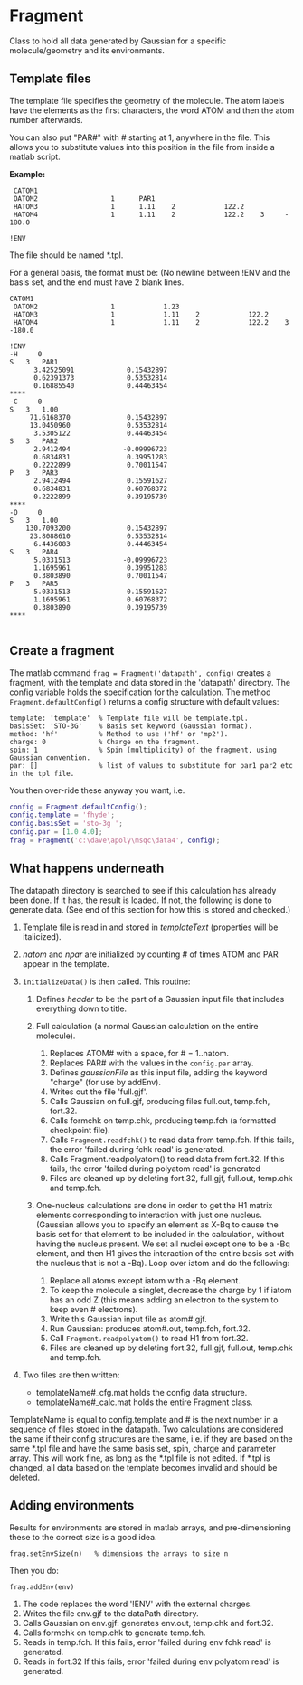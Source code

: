 Fragment
========

Class to hold all data generated by Gaussian for a specific molecule/geometry and its environments.

Template files
--------------

The template file specifies the geometry of the molecule. The atom labels have the elements as the first characters, the word ATOM and then the atom number afterwards.

You can also put "PAR#" with # starting at 1, anywhere in the file. This allows you to substitute values into this position in the file from inside a matlab script.

__Example:__

```text
 CATOM1
 OATOM2                  1      PAR1
 HATOM3                  1      1.11    2            122.2
 HATOM4                  1      1.11    2            122.2    3     - 180.0

!ENV
```

The file should be named *.tpl.

For a general basis, the format must be: (No newline between !ENV and the basis set, and the end must have 2 blank lines.

```text
CATOM1
 OATOM2                  1            1.23
 HATOM3                  1            1.11    2            122.2
 HATOM4                  1            1.11    2            122.2    3     -180.0

!ENV
-H     0
S   3   PAR1
      3.42525091             0.15432897
      0.62391373             0.53532814
      0.16885540             0.44463454
****
-C     0
S   3   1.00
     71.6168370              0.15432897
     13.0450960              0.53532814
      3.5305122              0.44463454
S   3   PAR2
      2.9412494             -0.09996723
      0.6834831              0.39951283
      0.2222899              0.70011547
P   3   PAR3
      2.9412494              0.15591627
      0.6834831              0.60768372
      0.2222899              0.39195739
****
-O     0
S   3   1.00
    130.7093200              0.15432897
     23.8088610              0.53532814
      6.4436083              0.44463454
S   3   PAR4
      5.0331513             -0.09996723
      1.1695961              0.39951283
      0.3803890              0.70011547
P   3   PAR5
      5.0331513              0.15591627
      1.1695961              0.60768372
      0.3803890              0.39195739
****


```

Create a fragment
-----------------

The matlab command `frag = Fragment('datapath', config)` creates a fragment, with the template and data stored in the 'datapath' directory. The config variable holds the specification for the calculation. The method `Fragment.defaultConfig()` returns a config structure with default values:

    template: 'template'  % Template file will be template.tpl.
    basisSet: 'STO-3G'    % Basis set keyword (Gaussian format).
    method: 'hf'          % Method to use ('hf' or 'mp2').
    charge: 0             % Charge on the fragment.
    spin: 1               % Spin (multiplicity) of the fragment, using Gaussian convention.
    par: []               % list of values to substitute for par1 par2 etc in the tpl file.

You then over-ride these anyway you want, i.e.

```matlab
config = Fragment.defaultConfig();
config.template = 'fhyde';
config.basisSet = 'sto-3g ';
config.par = [1.0 4.0];
frag = Fragment('c:\dave\apoly\msqc\data4', config);
```

What happens underneath
-----------------------

The datapath directory is searched to see if this calculation has already been done. If it has, the result is loaded. If not, the following is done to generate data. (See end of this section for how this is stored and checked.)

1. Template file is read in and stored in _templateText_ (properties will be italicized).
2. _natom_ and _npar_ are initialized by counting # of times ATOM and PAR appear in the template.
3. `initializeData()` is then called. This routine:
    1. Defines _header_ to be the part of a Gaussian input file that includes everything down to title.
    2. Full calculation (a normal Gaussian calculation on the entire molecule).
        1. Replaces ATOM# with a space, for # = 1..natom.
        2. Replaces PAR# with the values in the `config.par` array.
        3. Defines _gaussianFile_ as this input file, adding the keyword "charge" (for use by addEnv).
        4. Writes out the file 'full.gjf'.
        5. Calls Gaussian on full.gjf, producing files full.out, temp.fch, fort.32.
        6. Calls formchk on temp.chk, producing temp.fch (a formatted checkpoint file).
        7. Calls `Fragment.readfchk()` to read data from temp.fch.
           If this fails, the error 'failed during fchk read' is generated.
        8. Calls Fragment.readpolyatom() to read data from fort.32.
           If this fails, the error 'failed during polyatom read' is generated
        9. Files are cleaned up by deleting fort.32, full.gjf, full.out, temp.chk and temp.fch.

    3. One-nucleus calculations are done in order to get the H1 matrix elements corresponding to interaction with just one nucleus. (Gaussian allows you to specify an element as X-Bq to cause the basis set for that element to be included in the calculation, without having the nucleus present. We set all nuclei except one to be a -Bq element, and then H1 gives the interaction of the entire basis set with the nucleus that is not a -Bq). Loop over iatom and do the following:
        1. Replace all atoms except iatom with a -Bq element.
        2. To keep the molecule a singlet, decrease the charge by 1 if iatom has an odd Z (this means adding an electron to the system to keep even # electrons).
        3. Write this Gaussian input file as atom#.gjf.
        4. Run Gaussian: produces atom#.out, temp.fch, fort.32.
        5. Call `Fragment.readpolyatom()` to read H1 from fort.32.
        6. Files are cleaned up by deleting  fort.32, full.gjf, full.out, temp.chk and temp.fch.

4. Two files are then written:
    * templateName#_cfg.mat holds the config data structure.
    * templateName#_calc.mat holds the entire Fragment class.

TemplateName is equal to config.template and # is the next number in a sequence of files stored in the datapath.
Two calculations are considered the same if their config structures are the same, i.e. if they are based on the same *.tpl file and have the same basis set, spin, charge and parameter array. This will work fine, as long as the *.tpl file is not edited. If *.tpl is changed, all data based on the template becomes invalid and should be deleted.

Adding environments
-------------------

Results for environments are stored in matlab arrays, and pre-dimensioning these to the correct size is a good idea.

    frag.setEnvSize(n)   % dimensions the arrays to size n

Then you do:

    frag.addEnv(env)

1. The code replaces the word '!ENV' with the external charges.
2. Writes the file env.gjf to the dataPath directory.
3. Calls Gaussian on env.gjf:  generates env.out, temp.chk and fort.32.
4. Calls formchk on temp.chk to generate temp.fch.
5. Reads in temp.fch.
   If this fails, error 'failed during env fchk read' is generated.
6. Reads in fort.32
   If this fails, error 'failed during env polyatom read' is generated.
